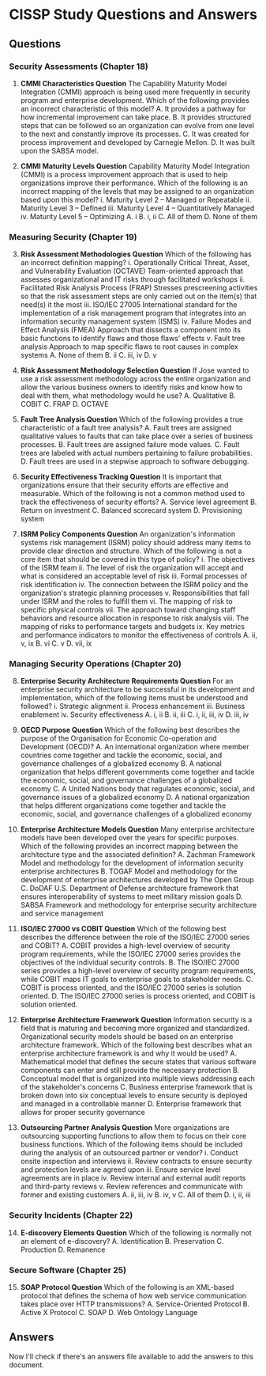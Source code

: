 # CISSP Study Questions and Answers

## Questions

### Security Assessments (Chapter 18)

1. **CMMI Characteristics Question**
   The Capability Maturity Model Integration (CMMI) approach is being used more frequently in security program and enterprise development. Which of the following provides an incorrect characteristic of this model?
   A. It provides a pathway for how incremental improvement can take place.
   B. It provides structured steps that can be followed so an organization can evolve from one level to the next and constantly improve its processes.
   C. It was created for process improvement and developed by Carnegie Mellon.
   D. It was built upon the SABSA model.

2. **CMMI Maturity Levels Question**
   Capability Maturity Model Integration (CMMI) is a process improvement approach that is used to help organizations improve their performance. Which of the following is an incorrect mapping of the levels that may be assigned to an organization based upon this model?
   i. Maturity Level 2 – Managed or Repeatable
   ii. Maturity Level 3 – Defined
   iii. Maturity Level 4 – Quantitatively Managed
   iv. Maturity Level 5 – Optimizing
   A. i
   B. i, ii
   C. All of them
   D. None of them

### Measuring Security (Chapter 19)

3. **Risk Assessment Methodologies Question**
   Which of the following has an incorrect definition mapping?
   i. Operationally Critical Threat, Asset, and Vulnerability Evaluation (OCTAVE) Team-oriented approach that assesses organizational and IT risks through facilitated workshops
   ii. Facilitated Risk Analysis Process (FRAP) Stresses prescreening activities so that the risk assessment steps are only carried out on the item(s) that need(s) it the most
   iii. ISO/IEC 27005 International standard for the implementation of a risk management program that integrates into an information security management system (ISMS)
   iv. Failure Modes and Effect Analysis (FMEA) Approach that dissects a component into its basic functions to identify flaws and those flaws' effects
   v. Fault tree analysis Approach to map specific flaws to root causes in complex systems
   A. None of them
   B. ii
   C. iii, iv
   D. v

4. **Risk Assessment Methodology Selection Question**
   If Jose wanted to use a risk assessment methodology across the entire organization and allow the various business owners to identify risks and know how to deal with them, what methodology would he use?
   A. Qualitative
   B. COBIT
   C. FRAP
   D. OCTAVE

5. **Fault Tree Analysis Question**
   Which of the following provides a true characteristic of a fault tree analysis?
   A. Fault trees are assigned qualitative values to faults that can take place over a series of business processes.
   B. Fault trees are assigned failure mode values.
   C. Fault trees are labeled with actual numbers pertaining to failure probabilities.
   D. Fault trees are used in a stepwise approach to software debugging.

6. **Security Effectiveness Tracking Question**
   It is important that organizations ensure that their security efforts are effective and measurable. Which of the following is not a common method used to track the effectiveness of security efforts?
   A. Service level agreement
   B. Return on investment
   C. Balanced scorecard system
   D. Provisioning system

7. **ISRM Policy Components Question**
   An organization's information systems risk management (ISRM) policy should address many items to provide clear direction and structure. Which of the following is not a core item that should be covered in this type of policy?
   i. The objectives of the ISRM team
   ii. The level of risk the organization will accept and what is considered an acceptable level of risk
   iii. Formal processes of risk identification
   iv. The connection between the ISRM policy and the organization's strategic planning processes
   v. Responsibilities that fall under ISRM and the roles to fulfill them
   vi. The mapping of risk to specific physical controls
   vii. The approach toward changing staff behaviors and resource allocation in response to risk analysis
   viii. The mapping of risks to performance targets and budgets
   ix. Key metrics and performance indicators to monitor the effectiveness of controls
   A. ii, v, ix
   B. vi
   C. v
   D. vii, ix

### Managing Security Operations (Chapter 20)

8. **Enterprise Security Architecture Requirements Question**
   For an enterprise security architecture to be successful in its development and implementation, which of the following items must be understood and followed?
   i. Strategic alignment
   ii. Process enhancement
   iii. Business enablement
   iv. Security effectiveness
   A. i, ii
   B. ii, iii
   C. i, ii, iii, iv
   D. iii, iv

9. **OECD Purpose Question**
   Which of the following best describes the purpose of the Organisation for Economic Co-operation and Development (OECD)?
   A. An international organization where member countries come together and tackle the economic, social, and governance challenges of a globalized economy
   B. A national organization that helps different governments come together and tackle the economic, social, and governance challenges of a globalized economy
   C. A United Nations body that regulates economic, social, and governance issues of a globalized economy
   D. A national organization that helps different organizations come together and tackle the economic, social, and governance challenges of a globalized economy

10. **Enterprise Architecture Models Question**
    Many enterprise architecture models have been developed over the years for specific purposes. Which of the following provides an incorrect mapping between the architecture type and the associated definition?
    A. Zachman Framework Model and methodology for the development of information security enterprise architectures
    B. TOGAF Model and methodology for the development of enterprise architectures developed by The Open Group
    C. DoDAF U.S. Department of Defense architecture framework that ensures interoperability of systems to meet military mission goals
    D. SABSA Framework and methodology for enterprise security architecture and service management

11. **ISO/IEC 27000 vs COBIT Question**
    Which of the following best describes the difference between the role of the ISO/IEC 27000 series and COBIT?
    A. COBIT provides a high-level overview of security program requirements, while the ISO/IEC 27000 series provides the objectives of the individual security controls.
    B. The ISO/IEC 27000 series provides a high-level overview of security program requirements, while COBIT maps IT goals to enterprise goals to stakeholder needs.
    C. COBIT is process oriented, and the ISO/IEC 27000 series is solution oriented.
    D. The ISO/IEC 27000 series is process oriented, and COBIT is solution oriented.

12. **Enterprise Architecture Framework Question**
    Information security is a field that is maturing and becoming more organized and standardized. Organizational security models should be based on an enterprise architecture framework. Which of the following best describes what an enterprise architecture framework is and why it would be used?
    A. Mathematical model that defines the secure states that various software components can enter and still provide the necessary protection
    B. Conceptual model that is organized into multiple views addressing each of the stakeholder's concerns
    C. Business enterprise framework that is broken down into six conceptual levels to ensure security is deployed and managed in a controllable manner
    D. Enterprise framework that allows for proper security governance

13. **Outsourcing Partner Analysis Question**
    More organizations are outsourcing supporting functions to allow them to focus on their core business functions. Which of the following items should be included during the analysis of an outsourced partner or vendor?
    i. Conduct onsite inspection and interviews
    ii. Review contracts to ensure security and protection levels are agreed upon
    iii. Ensure service level agreements are in place
    iv. Review internal and external audit reports and third-party reviews
    v. Review references and communicate with former and existing customers
    A. ii, iii, iv
    B. iv, v
    C. All of them
    D. i, ii, iii

### Security Incidents (Chapter 22)

14. **E-discovery Elements Question**
    Which of the following is normally not an element of e-discovery?
    A. Identification
    B. Preservation
    C. Production
    D. Remanence

### Secure Software (Chapter 25)

15. **SOAP Protocol Question**
    Which of the following is an XML-based protocol that defines the schema of how web service communication takes place over HTTP transmissions?
    A. Service-Oriented Protocol
    B. Active X Protocol
    C. SOAP
    D. Web Ontology Language

## Answers

Now I'll check if there's an answers file available to add the answers to this document.